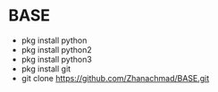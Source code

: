 # BASE

  - pkg install python
  - pkg install python2
  - pkg install python3
  - pkg install git
  - git clone https://github.com/Zhanachmad/BASE.git

  
  
